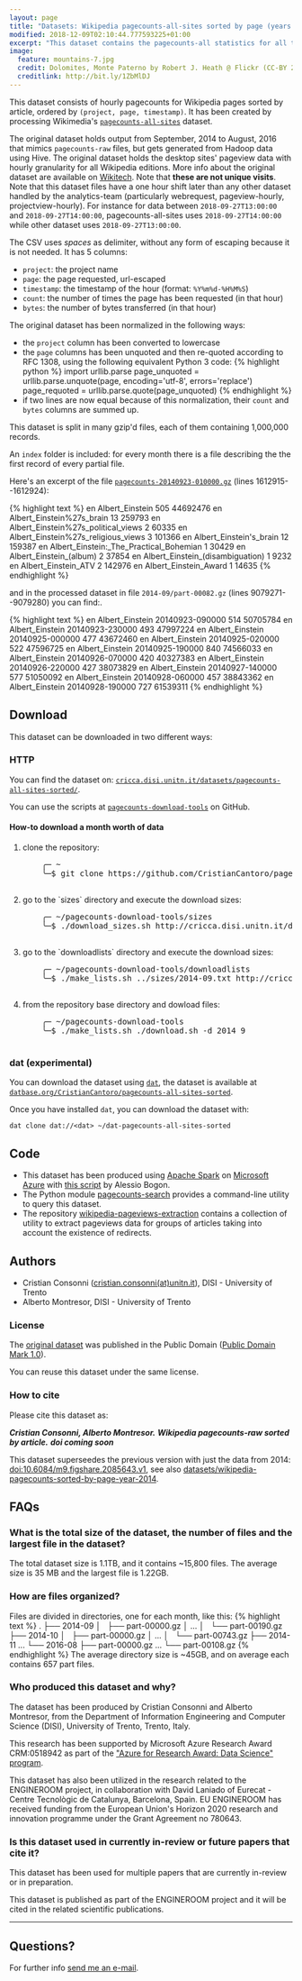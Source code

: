 ```yaml
---
layout: page
title: "Datasets: Wikipedia pagecounts-all-sites sorted by page (years 2014 – 2016)"
modified: 2018-12-09T02:10:44.777593225+01:00
excerpt: "This dataset contains the pagecounts-all statistics for all the Wikimedia projects sorted by page 2014-2016"
image:
  feature: mountains-7.jpg
  credit: Dolomites, Monte Paterno by Robert J. Heath @ Flickr (CC-BY 2.0)
  creditlink: http://bit.ly/1ZbMlDJ
---
```


This dataset consists of hourly pagecounts for Wikipedia pages sorted by article, ordered by `(project, page, timestamp)`. It has been created by processing Wikimedia's [`pagecounts-all-sites`](https://dumps.wikimedia.org/other/pagecounts-all-sites) dataset.

The original dataset holds output from September, 2014 to August, 2016 that mimics `pagecounts-raw` files, but gets generated from Hadoop data using Hive. The original dataset holds the desktop sites' pageview data with hourly granularity for all Wikipedia editions. More info about the original dataset are available on [Wikitech](https://wikitech.wikimedia.org/wiki/Analytics/Archive/Data/Pagecounts-all-sites). Note that **these are not unique visits**. Note that this dataset files have a one hour shift later than any other dataset handled by the analytics-team (particularly webrequest, pageview-hourly, projectview-hourly). For instance for data between `2018-09-27T13:00:00` and `2018-09-27T14:00:00`, pagecounts-all-sites uses `2018-09-27T14:00:00` while other dataset uses `2018-09-27T13:00:00`.

The CSV uses *spaces* as delimiter, without any form of escaping because it is not needed. It has 5 columns:

* `project`: the project name
* `page`: the page requested, url-escaped
* `timestamp`: the timestamp of the hour (format: `%Y%m%d-%H%M%S`)
* `count`: the number of times the page has been requested (in that hour)
* `bytes`: the number of bytes transferred (in that hour)

The original dataset has been normalized in the following ways:

* the `project` column has been converted to lowercase
* the `page` columns has been unquoted and then re-quoted according to RFC 1308,
using the following equivalent Python 3 code:
{% highlight python %}
import urllib.parse
page_unquoted = urllib.parse.unquote(page, encoding='utf-8',
    errors='replace')
page_requoted = urllib.parse.quote(page_unquoted)
{% endhighlight %}
* if two lines are now equal because of this normalization, their `count` and
`bytes` columns are summed up.

This dataset is split in many gzip'd files, each of them containing 1,000,000 records.

An `index` folder is included: for every month there is a file describing the the first record of every partial file.

Here's an excerpt of the file [`pagecounts-20140923-010000.gz`](https://dumps.wikimedia.org/other/pagecounts-all-sites/2014/2014-09/pagecounts-20140923-010000.gz) (lines 1612915--1612924)<a class="collapsible inactive" id='pagecounts-raw_sample' href="#"></a>:
<div class="collapsible" id='pagecounts-raw_sample'>
{% highlight text %}
en Albert_Einstein 505 44692476
en Albert_Einstein%27s_brain 13 259793
en Albert_Einstein%27s_political_views 2 60335
en Albert_Einstein%27s_religious_views 3 101366
en Albert_Einstein's_brain 12 159387
en Albert_Einstein:_The_Practical_Bohemian 1 30429
en Albert_Einstein_(album) 2 37854
en Albert_Einstein_(disambiguation) 1 9232
en Albert_Einstein_ATV 2 142976
en Albert_Einstein_Award 1 14635
{% endhighlight %}
</div>

and in the processed dataset in file `2014-09/part-00082.gz` (lines 9079271--9079280) you can find:<a class="collapsible inactive" id='pagecounts-raw-sorted_sample' href="#"></a>.
<div class="collapsible" id='pagecounts-raw-sorted_sample'>
{% highlight text %}
en Albert_Einstein 20140923-090000 514 50705784
en Albert_Einstein 20140923-230000 493 47997224
en Albert_Einstein 20140925-000000 477 43672460
en Albert_Einstein 20140925-020000 522 47596725
en Albert_Einstein 20140925-190000 840 74566033
en Albert_Einstein 20140926-070000 420 40327383
en Albert_Einstein 20140926-220000 427 38073829
en Albert_Einstein 20140927-140000 577 51050092
en Albert_Einstein 20140928-060000 457 38843362
en Albert_Einstein 20140928-190000 727 61539311
{% endhighlight %}
</div>

## Download

This dataset can be downloaded in two different ways:

### HTTP

You can find the dataset on: [`cricca.disi.unitn.it/datasets/pagecounts-all-sites-sorted/`](http://cricca.disi.unitn.it/datasets/pagecounts-all-sites-sorted/).

You can use the scripts at [`pagecounts-download-tools`](https://github.com/CristianCantoro/pagecounts-download-tools) on GitHub.

#### How-to download a month worth of data

<ol>
  <li>
    clone the repository:
    <pre>
    ╭─ ~
    ╰─$ git clone https://github.com/CristianCantoro/pagecounts-download-tools
    </pre>
  </li>
  <li>
    go to the `sizes` directory and execute the download sizes:
    <pre>
    ╭─ ~/pagecounts-download-tools/sizes
    ╰─$ ./download_sizes.sh http://cricca.disi.unitn.it/datasets/pagecounts-all-sites-sorted/
    </pre>
  </li>
  <li>
    go to the `downloadlists` directory and execute the download sizes:
    <pre>
    ╭─ ~/pagecounts-download-tools/downloadlists
    ╰─$ ./make_lists.sh ../sizes/2014-09.txt http://cricca.disi.unitn.it/datasets/pagecounts-all-sites-sorted/
    </pre>
  </li>
  <li>
    from the repository base directory and dowload files:
    <pre>
    ╭─ ~/pagecounts-download-tools
    ╰─$ ./make_lists.sh ./download.sh -d 2014 9
    </pre>
  </li>
</ol>

### dat (experimental)

You can download the dataset using [`dat`](https://datproject.org/), the dataset is available at [`datbase.org/CristianCantoro/pagecounts-all-sites-sorted`](https://datbase.org/CristianCantoro/pagecounts-all-sites-sorted).

Once you have installed `dat`, you can download the dataset with:
```
dat clone dat://<dat> ~/dat-pagecounts-all-sites-sorted
```

## Code

* This dataset has been produced using [Apache Spark](https://spark.apache.org/)
  on [Microsoft Azure](https://azure.microsoft.com/)
  with [this script](https://gist.github.com/youtux/13353862ac4227c4baf2) by Alessio Bogon.
* The Python module [pagecounts-search](https://github.com/youtux/pagecounts-search)
  provides a command-line utility to query this dataset.
* The repository [wikipedia-pageviews-extraction](https://github.com/NGI4eu/engineroom-wikipedia-pageviews-extraction) contains a collection of utility to extract pageviews
data for groups of articles taking into account the existence of redirects.

## Authors

* Cristian Consonni ([cristian.consonni(at)unitn.it](mailto:cristian.consonni(at)unitn(dot)it)), DISI - University of Trento
* Alberto Montresor, DISI - University of Trento

### License

The [original dataset](https://dumps.wikimedia.org/other/pagecounts-raw/) was
published in the Public Domain ([Public Domain Mark 1.0](http://creativecommons.org/publicdomain/mark/1.0/)).

You can reuse this dataset under the same license.

### How to cite

Please cite this dataset as:

***Cristian Consonni, Alberto Montresor.***
***Wikipedia pagecounts-raw sorted by article.***
***doi coming soon***

This dataset superseedes the previous version with just the data from 2014:
[doi:10.6084/m9.figshare.2085643.v1](https://dx.doi.org/10.6084/m9.figshare.2085643.v1),
see also [datasets/wikipedia-pagecounts-sorted-by-page-year-2014](http://disi.unitn.it/~consonni/datasets/wikipedia-pagecounts-sorted-by-page-year-2014/).

## FAQs

### What is the total size of the dataset, the number of files and the largest file in the dataset?

The total dataset size is 1.1TB, and it contains ~15,800 files. The average size is 35 MB and the largest file is 1.22GB.

### How are files organized?

Files are divided in directories, one for each month, like this:
{% highlight text %}
.
├── 2014-09
│   ├── part-00000.gz
│   ...
│   └── part-00190.gz
├── 2014-10
│   ├── part-00000.gz
│   ...
│   └── part-00743.gz
├── 2014-11
...
└── 2016-08
    ├── part-00000.gz
    ...
    └── part-00108.gz
{% endhighlight %}
The average directory size is ~45GB, and on average each contains 657 part files.

### Who produced this dataset and why?

The dataset has been produced by Cristian Consonni and Alberto Montresor, from the Department of Information Engineering and Computer Science (DISI), University of Trento, Trento, Italy.

This research has been supported by Microsoft Azure Research Award CRM:0518942 as part of the ["Azure for Research Award: Data Science" program](https://www.microsoft.com/en-us/research/academic-program/data-science-award/).

This dataset has also been utilized in the research related to the ENGINEROOM project, in collaboration with David Laniado of Eurecat - Centre Tecnològic de Catalunya, Barcelona, Spain. EU ENGINEROOM has received funding from the European Union's Horizon 2020 research and innovation programme under the Grant Agreement no 780643.

### Is this dataset used in currently in-review or future papers that cite it?

This dataset has been used for multiple papers that are currently in-review or in preparation.

This dataset is published as part of the ENGINEROOM project and it will be cited in the related scientific publications.

---

## Questions?

For further info <a href="mailto:cristian.consonni(at)unitn(dot)it" target="_blank">send me an e-mail</a>.
